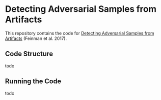 # Detecting Adversarial Samples from Artifacts
This repository contains the code for [Detecting Adversarial Samples from Artifacts](https://arxiv.org/abs/1703.00410) (Feinman et al. 2017).

## Code Structure
todo

## Running the Code
todo
